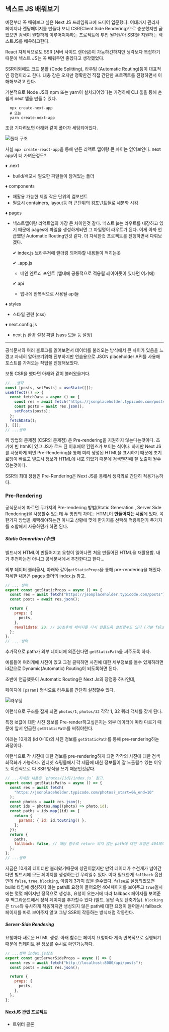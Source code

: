 ## 넥스트 JS 배워보기

예전부터 꼭 배워보고 싶은 Next JS 프레임워크에 드디어 입문했다. 여태까지 관리자 페이지나 랜딩페이지를 만들다 보니 CSR(Client Side Rendering)으로 충분했지만 곧 있으면 검색이 원할하게 이루어져야하는 프로젝트에 투입 될거같아 SSR을 지원하는 넥스트JS를 배우려고한다.

React 자체적으로도 SSR (서버 사이드 렌더링)이 가능하긴하지만 생각보다 복잡하기 때문에 넥스트 JS는 꼭 배워두면 좋겠다고 생각했었다.

SSR이외에도 코드 분활 (Code Splitting), 라우팅 (Automatic Routing)등이 대표적인 장점이라고 한다. 대충 감은 오지만 정확한건 직접 간단한 프로젝트를 진행하면서 이해해보려고 한다.

기본적으로 Node JS와 npm 또는 yarn이 설치되어있다는 가정하에
CLI 툴을 통해 손쉽게 next 앱을 만들수 있다.

```
  npx create-next-app
  # 또는
  yarn create-next-app
```

조금 기다려보면 아래와 같이 폴더가 세팅되어있다.

![폴더 구조](readme-image/structure.png)

사실 `npx create-react-app`을 통해 만든 리액트 앱이랑 큰 차이는 없어보인다. next app이 더 가벼운정도?

♦ .next

- build/배포시 필요한 파일들이 담겨있는 폴더

♦ components

- 재활용 가능한 제일 작은 단위의 컴포넌트
- 필요시 containers, layout등 더 큰단위의 컴포넌트들로 세분화 시킴

♦ pages

- 넥스트앱이랑 리액트앱의 가장 큰 차이인것 같다. 넥스트 js는 라우트를 내장하고 있기 때문에 pages에 파일을 생성하게되면 그 파일명이 라우트가 된다. 이게 아까 언급했던 Automatic Routing인것 같다. 더 자세한것 프로젝트를 진행하면서 다뤄보겠다.

  ✔︎ index.js
  브라우저에 랜더링 되어야할 내용들이 적히는곳

  ✔︎ \_app.js

  - 메인 엔트리 포인트 (앱내에 공통적으로 적용될 레이아웃이 있다면 여기에)

  ✔︎ api

  - 앱내에 반복적으로 사용될 api들

♦ styles

- 스타일 관련 (css)

♦ next.config.js

- next js 환경 설정 파일 (sass 모듈 등 설정)

---

공식문서와 여러 블로그를 읽어보면서 데이터를 불러오는 방식에서 큰 차이가 있음을 느꼈고 자세히 알아보기위해 진부하지만 연습용으로 JSON placeholder API를 사용해 포스트를 가져오는 작업을 진행해보았다.

보통 CSR을 했다면 아래와 같이 불러왔을거다.

```javascript
//...생략
const [posts, setPosts] = useState([]);
useEffect(() => {
  const fetchData = async () => {
    const res = await fetch("https://jsonplaceholder.typicode.com/posts");
    const posts = await res.json();
    setPosts(posts);
  };
  fetchData();
}, []);
// ...생략
```

위 방법의 문제점 (CSR의 문제점) 은 Pre-rendering을 지원하지 않는다는것이다. 초기에 빈 html이 있고 JS가 로드 된 이후에야 컨텐츠가 보이는 식이다. 하지만 Next JS를 사용하게 되면 Pre-Rendering을 통해 미리 생성된 HTML을 표시하기 때문에 초기 로딩이 빠르고 빌드시 정보가 HTML에 내포 되있기 때문에 검색엔진에 잘 노출이 될수 있는것이다.

SSR의 최대 장점인 Pre-Rendering은 Next JS를 통해서 생각외로 간단히 적용가능하다.

### Pre-Rendering

공식문서에 따르면 두가지의 Pre-rendering 방법(Static Generation , Server Side Rendering)을 사용할수 있는데 두 방법의 차이는 HTML이 **만들어지는 시점**에 있다. 꼭 한가지 방법을 채택해야하는건 아니고 상황에 맞게 한가지를 선택해 적용하던가 두가지를 조합해서 사용하던가 하면 된다.

##### Static Generation (추천)

빌드시에 HTML이 만들어지고 요청이 일어나면 처음 만들어진 HTML을 재활용함. 내가 추천하는건 아니고 공식문서에서 추천한다고 한다...

외부 데이터 불러올시, 아래와 같이`getStaticProps`을 통해 pre-rendering을 해줬다. 자세한 내용은 pages 폴더의 index.js 참고.

```javascript
// ... 생략
export const getStaticProps = async () => {
  const res = await fetch("https://jsonplaceholder.typicode.com/posts");
  const posts = await res.json();

  return {
    props: {
      posts,
    },
    revalidate: 20, // 20초후에 페이지를 다시 만들도록 설정할수도 있다 (기본 false)
  };
};
// ... 생략
```

추가적으로 path가 외부 데이터에 의존한다면 `getStaticPath`을 써주도록 하자.

예를들어 여러개에 사진이 있고 그걸 클릭하면 사진에 대한 세부정보를 볼수 있게하려면 id값으로 Dynamic(Automatic) Routing이 되도록하면 된다.

초반에 언급했듯이 Automatic Routing은 Next Js의 장점중 하나인데,

페이지에 `[param]` 형식으로 라우트를 간단히 설정할수 있다.

![라우팅](readme-image/dynamic-routing.png)

이런식으로 구조를 잡게 되면 `photos/1`, `photos/32` 각각 1, 32 쿼리 객체를 갖게 된다.

특정 id값에 대한 사진 정보를 Pre-render하고싶은지는 외부 데이터에 따라 다르기 때문에 앞서 언급한 `getStaticPath`를 써줘야한다.

아래는 10개의 (id 0-10)의 사진 정보를 `getStaticPath`를 통해 pre-rendering하는 과정이다.

이런식으로 각 사진에 대한 정보를 pre-rendering하게 되면 각각의 사진에 대한 검색 최적화가 가능하다. 인터넷 쇼핑몰에서 각 제품에 대한 정보들이 잘 노출될수 있는 이유도 이런식으로 다 SSR 방식을 쓰기 때문인것같다.

```javascript
// ...자세한 내용은 `photos/[id]/index.js` 참고.
export const getStaticPaths = async () => {
  const res = await fetch(
    "https://jsonplaceholder.typicode.com/photos?_start=0&_end=10"
  );
  const photos = await res.json();
  const ids = photos.map((photo) => photo.id);
  const paths = ids.map((id) => {
    return {
      params: { id: id.toString() },
    };
  });
  return {
    paths,
    fallback: false, // 해당 함수로 return 되지 않는 path에 대한 요청은 404페이지로 응답
  };
};
// ...생략
```

지금은 10개의 데이터만 불러왔기때문에 상관이없지만 만약 데이터가 수천개가 넘어간다면 빌드시에 모든 페이지를 생성하는건 무리일수 있다. 이때 필요한게 `fallback` 옵션인데 `false`, `true`, `blocking`, 이렇게 3가지 값을 줄수있다. `false`로 설정되있으면 build 타임에 생성하지 않는 path로 요청이 들어오면 404페이지를 보여주고 `true`일시에는 몇몇 페이지만 정적으로 생성후, 요청이 오는거에 따라 fallback 페이지를 보여준후 백그라운드에서 정적 페이지를 추가할수 있다 (빌드, 응답 속도 단축가능).
`blocking`은 `true`와 유사하게 작동하지만 생성되지 않은 path에 대한 요청이 들어올시 fallback 페이지를 따로 보여주지 않고 그냥 SSR이 작동하는 방식처럼 작동한다.

##### Server-Side Rendering

요청마다 새로운 HTML 생성.
아래 함수는 페이지 요청마다 계속 반복적으로 실행되기 때문에 업데이트 된 정보를 수시로 확인가능하다.

```javascript
// ...생략 index.js참조
export const getServerSideProps = async () => {
  const res = await fetch("http://localhost:8080/api/posts");
  const posts = await res.json();

  return {
    props: {
      posts,
    },
  };
};
```

#### NextJS 관련 프로젝트

- 트위터 클론
